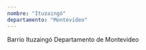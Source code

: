 ```yaml
---
nombre: "Ituzaingó"
departamento: "Montevideo"
---
```


Barrio Ituzaingó
Departamento de Montevideo
